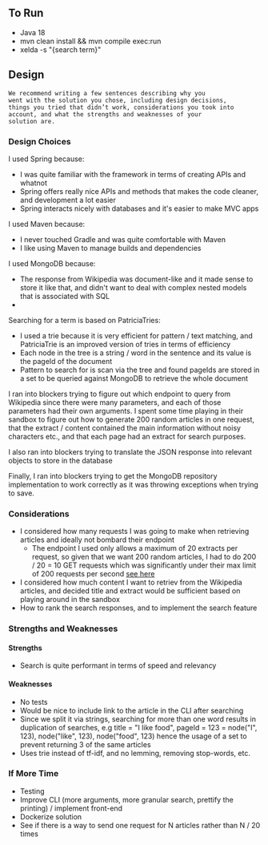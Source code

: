 ## To Run

- Java 18
- mvn clean install && mvn compile exec:run
- xelda -s "{search term}"

## Design

```
We recommend writing a few sentences describing why you
went with the solution you chose, including design decisions,
things you tried that didn’t work, considerations you took into
account, and what the strengths and weaknesses of your
solution are.
```

### Design Choices

I used Spring because:

- I was quite familiar with the framework in terms of creating APIs and whatnot
- Spring offers really nice APIs and methods that makes the code cleaner, and development a lot easier
- Spring interacts nicely with databases and it's easier to make MVC apps

I used Maven because:

- I never touched Gradle and was quite comfortable with Maven
- I like using Maven to manage builds and dependencies

I used MongoDB because:

- The response from Wikipedia was document-like and it made sense to store it like that, and didn't want to deal with complex nested models that is associated with SQL
-

Searching for a term is based on PatriciaTries:

- I used a trie because it is very efficient for pattern / text matching, and PatriciaTrie is an improved version of tries in terms of efficiency
- Each node in the tree is a string / word in the sentence and its value is the pageId of the document
- Pattern to search for is scan via the tree and found pageIds are stored in a set to be queried against MongoDB to retrieve the whole document

I ran into blockers trying to figure out which endpoint to query from Wikipedia since there were many parameters, and each of those parameters had their own arguments. I spent some time playing in their sandbox to figure out how to generate 200 random articles in one request, that the extract / content contained the main information without noisy characters etc., and that each page had an extract for search purposes.

I also ran into blockers trying to translate the JSON response into relevant objects to store in the database

Finally, I ran into blockers trying to get the MongoDB repository implementation to work correctly as it was throwing exceptions when trying to save.

### Considerations

- I considered how many requests I was going to make when retrieving articles and ideally not bombard their endpoint
  - The endpoint I used only allows a maximum of 20 extracts per request, so given that we want 200 random articles, I had to do 200 / 20 = 10 GET requests which was significantly under their max limit of 200 requests per second [see here](https://www.mediawiki.org/wiki/Wikimedia_REST_API#Terms_and_conditions)
- I considered how much content I want to retriev from the Wikipedia articles, and decided title and extract would be sufficient based on playing around in the sandbox
- How to rank the search responses, and to implement the search feature

### Strengths and Weaknesses

#### Strengths

- Search is quite performant in terms of speed and relevancy

#### Weaknesses

- No tests
- Would be nice to include link to the article in the CLI after searching
- Since we split it via strings, searching for more than one word results in duplication of searches, e.g title = "I like food", pageId = 123 = node("I", 123), node("like", 123), node("food", 123) hence the usage of a set to prevent returning 3 of the same articles
- Uses trie instead of tf-idf, and no lemming, removing stop-words, etc.

### If More Time

- Testing
- Improve CLI (more arguments, more granular search, prettify the printing) / implement front-end
- Dockerize solution
- See if there is a way to send one request for N articles rather than N / 20 times
